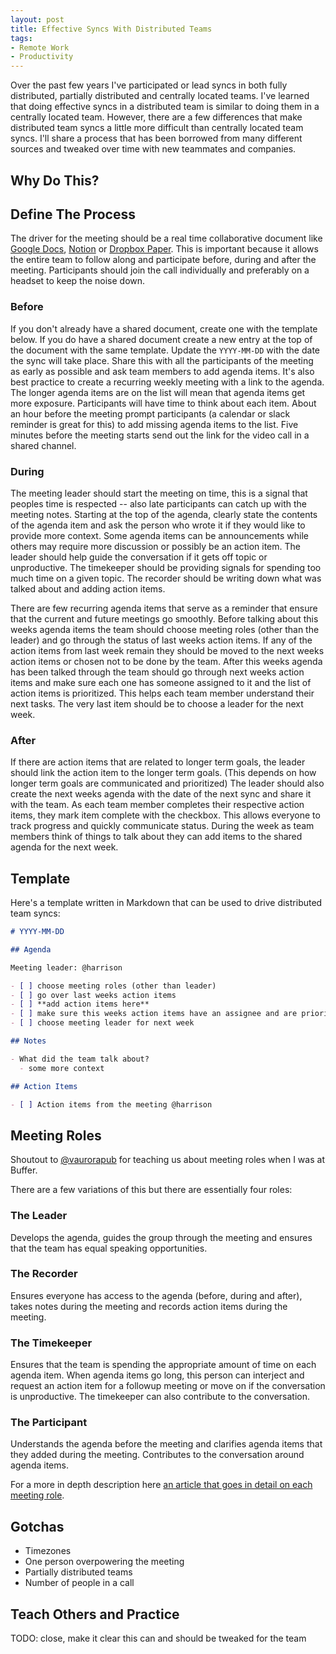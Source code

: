 ```yaml
---
layout: post
title: Effective Syncs With Distributed Teams
tags:
- Remote Work
- Productivity
---
```


Over the past few years I've participated or lead syncs in both fully distributed, partially distributed and centrally located teams. I've learned that doing effective syncs in a distributed team is similar to doing them in a centrally located team. However, there are a few differences that make distributed team syncs a little more difficult than centrally located team syncs. I'll share a process that has been borrowed from many different sources and tweaked over time with new teammates and companies.

## Why Do This?


## Define The Process

The driver for the meeting should be a real time collaborative document like [Google Docs](https://docs.google.com/), [Notion](http://notion.so) or [Dropbox Paper](https://www.dropbox.com/paper). This is important because it allows the entire team to follow along and participate before, during and after the meeting. Participants should join the call individually and preferably on a headset to keep the noise down.

### Before

If you don't already have a shared document, create one with the template below. If you do have a shared document create a new entry at the top of the document with the same template. Update the `YYYY-MM-DD` with the date the sync will take place. Share this with all the participants of the meeting as early as possible and ask team members to add agenda items. It's also best practice to create a recurring weekly meeting with a link to the agenda. The longer agenda items are on the list will mean that agenda items get more exposure. Participants will have time to think about each item. About an hour before the meeting prompt participants (a calendar or slack reminder is great for this) to add missing agenda items to the list. Five minutes before the meeting starts send out the link for the video call in a shared channel.

### During

The meeting leader should start the meeting on time, this is a signal that peoples time is respected -- also late participants can catch up with the meeting notes. Starting at the top of the agenda, clearly state the contents of the agenda item and ask the person who wrote it if they would like to provide more context. Some agenda items can be announcements while others may require more discussion or possibly be an action item. The leader should help guide the conversation if it gets off topic or unproductive. The timekeeper should be providing signals for spending too much time on a given topic. The recorder should be writing down what was talked about and adding action items.

There are few recurring agenda items that serve as a reminder that ensure that the current and future meetings go smoothly. Before talking about this weeks agenda items the team should choose meeting roles (other than the leader) and go through the status of last weeks action items. If any of the action items from last week remain they should be moved to the next weeks action items or chosen not to be done by the team. After this weeks agenda has been talked through the team should go through next weeks action items and make sure each one has someone assigned to it and the list of action items is prioritized. This helps each team member understand their next tasks. The very last item should be to choose a leader for the next week.

### After

If there are action items that are related to longer term goals, the leader should link the action item to the longer term goals. (This depends on how longer term goals are communicated and prioritized) The leader should also create the next weeks agenda with the date of the next sync and share it with the team. As each team member completes their respective action items, they mark item complete with the checkbox. This allows everyone to track progress and quickly communicate status. During the week as team members think of things to talk about they can add items to the shared agenda for the next week.

## Template

Here's a template written in Markdown that can be used to drive distributed team syncs:

```md
# YYYY-MM-DD

## Agenda

Meeting leader: @harrison

- [ ] choose meeting roles (other than leader)
- [ ] go over last weeks action items
- [ ] **add action items here**
- [ ] make sure this weeks action items have an assignee and are prioritized
- [ ] choose meeting leader for next week

## Notes

- What did the team talk about?
  - some more context

## Action Items

- [ ] Action items from the meeting @harrison

```

## Meeting Roles

Shoutout to [@vaurorapub](https://twitter.com/vaurorapub) for teaching us about meeting roles when I was at Buffer.

There are a few variations of this but there are essentially four roles:

### The Leader

Develops the agenda, guides the group through the meeting and ensures that the team has equal speaking opportunities.

### The Recorder

Ensures everyone has access to the agenda (before, during and after), takes notes during the meeting and records action items during the meeting.

### The Timekeeper

Ensures that the team is spending the appropriate amount of time on each agenda item. When agenda items go long, this person can interject and request an action item for a followup meeting or move on if the conversation is unproductive. The timekeeper can also contribute to the conversation.

### The Participant

Understands the agenda before the meeting and clarifies agenda items that they added during the meeting. Contributes to the conversation around agenda items.

For a more in depth description here [an article that goes in detail on each meeting role](https://www.conferencecalling.com/blog/meeting-roles).

## Gotchas

- Timezones
- One person overpowering the meeting
- Partially distributed teams
- Number of people in a call

## Teach Others and Practice

TODO: close, make it clear this can and should be tweaked for the team
